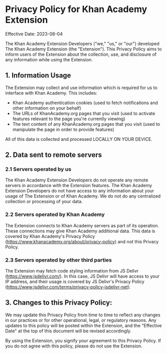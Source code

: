 # Privacy Policy for Khan Academy Extension

Effective Date: 2023-08-04

The Khan Academy Extension Developers ("we," "us," or "our") developed The Khan Academy Extension (the "Extension"). This Privacy Policy aims to inform users of the Extension about the collection, use, and disclosure of any information while using the Extension.

## 1. Information Usage

The Extension may collect and use information which is required for us to interface with Khan Academy. This includes:

* Khan Academy authentication cookies (used to fetch notifications and other information on your behalf)
* The URLs of KhanAcademy.org pages that you visit (used to activate features relevant to the page you're currently viewing)
* The text content of any KhanAcademy.org pages that you visit (used to manipulate the page in order to provide features)

All of this data is collected and processed LOCALLY ON YOUR DEVICE.

## 2. Data sent to remote servers

### 2.1 Servers operated by us

The Khan Academy Extension Developers do not operate any remote servers in accordance with the Extension features. The Khan Academy Extension Developers do not have access to any information about your usage of The Extension or of Khan Academy. We do not do any centralized collection or processing of your data.

### 2.2 Servers operated by Khan Academy

The Extension connects to Khan Academy servers as part of its operation. These connections may give Khan Academy additional data. This data is covered by Khan Academy's Privacy Policy (https://www.khanacademy.org/about/privacy-policy) and not this Privacy Policy.

### 2.3 Servers operated by other third parties

The Extension may fetch code styling information from JS Delivr (https://www.jsdelivr.com/). In this case, JS Delivr will have access to your IP address, and their usage is covered by JS Delivr's Privacy Policy (https://www.jsdelivr.com/terms/privacy-policy-jsdelivr-net).

## 3. Changes to this Privacy Policy:

We may update this Privacy Policy from time to time to reflect any changes in our practices or for other operational, legal, or regulatory reasons. Any updates to this policy will be posted within the Extension, and the "Effective Date" at the top of this document will be revised accordingly.

By using the Extension, you signify your agreement to this Privacy Policy. If you do not agree with this policy, please do not use the Extension.
